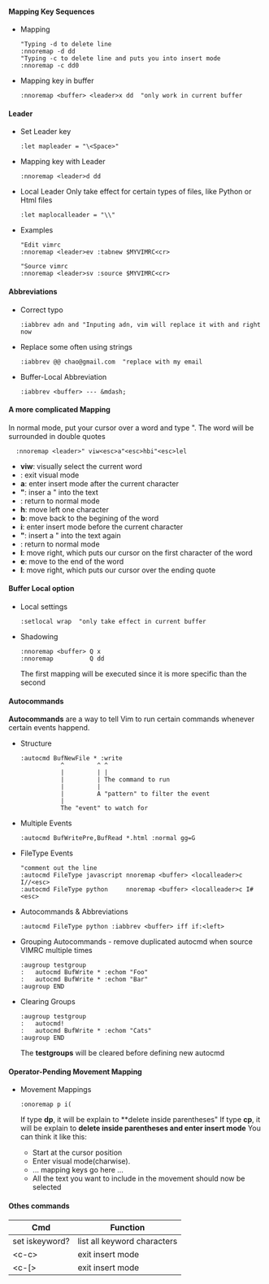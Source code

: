 #### Mapping Key Sequences

* Mapping

    ```vim
    "Typing -d to delete line
    :nnoremap -d dd 
    "Typing -c to delete line and puts you into insert mode
    :nnoremap -c dd0
    ```

* Mapping key in buffer

    ```vim
    :nnoremap <buffer> <leader>x dd  "only work in current buffer
    ```

#### Leader

* Set Leader key

    ```vim
    :let mapleader = "\<Space>"
    ```

* Mapping key with Leader

    ```vim
    :nnoremap <leader>d dd
    ```
* Local Leader
  Only take effect for certain types of files, like Python or Html files

    ```vim
    :let maplocalleader = "\\"
    ```
* Examples

    ```vim
    "Edit vimrc
    :nnoremap <leader>ev :tabnew $MYVIMRC<cr>
    
    "Source vimrc
    :nnoremap <leader>sv :source $MYVIMRC<cr>
    ```

#### Abbreviations
    
* Correct typo

    ```vim
    :iabbrev adn and "Inputing adn, vim will replace it with and right now
    ```

* Replace some often using strings
    
    ```vim
    :iabbrev @@ chao@gmail.com  "replace with my email
    ```

* Buffer-Local Abbreviation

    ```vim
    :iabbrev <buffer> --- &mdash;
    ```

#### A more complicated Mapping

  In normal mode, put your cursor over a word and type <leader>". The word will
be surrounded in double quotes

  ```vim
    :nnoremap <leader>" viw<esc>a"<esc>hbi"<esc>lel
  ```

  - **viw**: visually select the current word
  - **<esc>**: exit visual mode
  - **a**: enter insert mode after the current character
  - **"**: inser a " into the text
  - **<esc>**: return to normal mode
  - **h**: move left one character
  - **b**: move back to the begining of the word
  - **i**: enter insert mode before the current character
  - **"**: insert a " into the text again
  - **<esc>**: return to normal mode
  - **l**: move right, which puts our cursor on the first character of the word
  - **e**: move to the end of the word
  - **l**: move right, which puts our cursor over the ending quote

#### Buffer Local option

* Local settings

    ```vim
    :setlocal wrap  "only take effect in current buffer
    ```

* Shadowing

    ```vim
    :nnoremap <buffer> Q x
    :nnoremap          Q dd
    ```
    
  The first mapping will be executed since it is more specific than the second

#### Autocommands

**Autocommands** are a way to tell Vim to run certain commands whenever
certain events happend.

* Structure

  ```
  :autocmd BufNewFile * :write
             ^         ^ ^
             |         | |
             |         | The command to run
             |         |
             |         A "pattern" to filter the event
             |
             The "event" to watch for
  ```

* Multiple Events

    ```vim
    :autocmd BufWritePre,BufRead *.html :normal gg=G
    ```

* FileType Events

    ```vim
    "comment out the line
    :autocmd FileType javascript nnoremap <buffer> <localleader>c I//<esc>
    :autocmd FileType python     nnoremap <buffer> <localleader>c I#<esc>
    ```

* Autocommands & Abbreviations

    ```vim
    :autocmd FileType python :iabbrev <buffer> iff if:<left>
    ``` 

* Grouping Autocommands - remove duplicated autocmd when source VIMRC multiple
  times

    ```vim
    :augroup testgroup
    :   autocmd BufWrite * :echom "Foo"
    :   autocmd BufWrite * :echom "Bar"
    :augroup END
    ```
    
* Clearing Groups
    
    ```vim
    :augroup testgroup
    :   autocmd!
    :   autocmd BufWrite * :echom "Cats"
    :augroup END
    ```

    The **testgroups** will be cleared before defining new autocmd

#### Operator-Pending Movement Mapping

* Movement Mappings

    ```vim
    :onoremap p i(
    ```
    
    If type **dp**, it will be explain to **delete inside parentheses"
    If type **cp**, it will be explain to **delete inside parentheses and enter
insert mode**
    You can think it like this:
    - Start at the cursor position
    - Enter visual mode(charwise).
    - ... mapping keys go here ...
    - All the text you want to include in the movement should now be selected

#### Othes commands

Cmd | Function
--- | --------
set iskeyword? | list all keyword characters 
\<c-c> | exit insert mode
\<c-[> | exit insert mode

